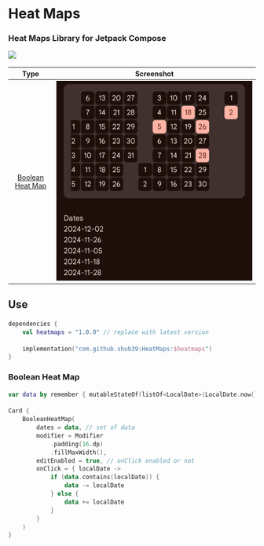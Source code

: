 # Heat Maps
### Heat Maps Library for Jetpack Compose

[![](https://jitpack.io/v/shub39/HeatMaps.svg)](https://jitpack.io/#shub39/HeatMaps)

|                                            Type                                            |                    Screenshot                     |
|:------------------------------------------------------------------------------------------:|:-------------------------------------------------:|
| [Boolean Heat Map](https://github.com/shub39/HeatMaps?tab=readme-ov-file#boolean-heat-map) | ![Boolean-Heat-Map](samples/Boolean-Heat-Map.png) |

## Use

```kotlin
dependencies {
    val heatmaps = "1.0.0" // replace with latest version
    
    implementation("com.github.shub39:HeatMaps:$heatmaps")
}
```

### Boolean Heat Map

```kotlin
var data by remember { mutableStateOf(listOf<LocalDate>(LocalDate.now())) }

Card {
    BooleanHeatMap(
        dates = data, // set of data
        modifier = Modifier
            .padding(16.dp)
            .fillMaxWidth(),
        editEnabled = true, // onClick enabled or not
        onClick = { localDate ->
            if (data.contains(localDate)) {
                data -= localDate
            } else {
                data += localDate
            }
        }
    )
}
```